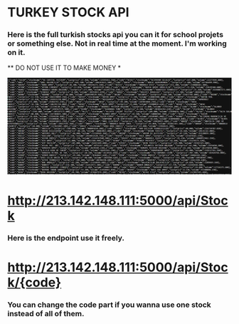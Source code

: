 # TURKEY STOCK API

 ### Here is the full turkish stocks api you can it for school projets or something else. Not in real time at the moment. I'm working on it.

 ** DO NOT USE IT TO MAKE MONEY *

 ![allStock](allstocks.png)

 # http://213.142.148.111:5000/api/Stock 
### Here is the endpoint use it freely.

# http://213.142.148.111:5000/api/Stock/{code}
### You can change the code part if you wanna use one stock instead of all of them.
